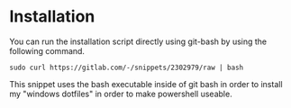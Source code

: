 # Installation

You can run the installation script directly using git-bash by using the following command.

`sudo curl https://gitlab.com/-/snippets/2302979/raw | bash`

This snippet uses the bash executable inside of git bash in order to install my "windows dotfiles" in order to make powershell useable.
